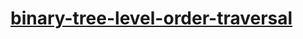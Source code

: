# [binary-tree-level-order-traversal](https://leetcode-cn.com/problems/binary-tree-level-order-traversal)
